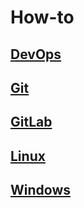# How-to

## [DevOps](./devops/index.md)

## [Git](./git/index.md)

## [GitLab](./gitlab/index.md)

## [Linux](./linux/index.md)

## [Windows](./windows/index.md)
